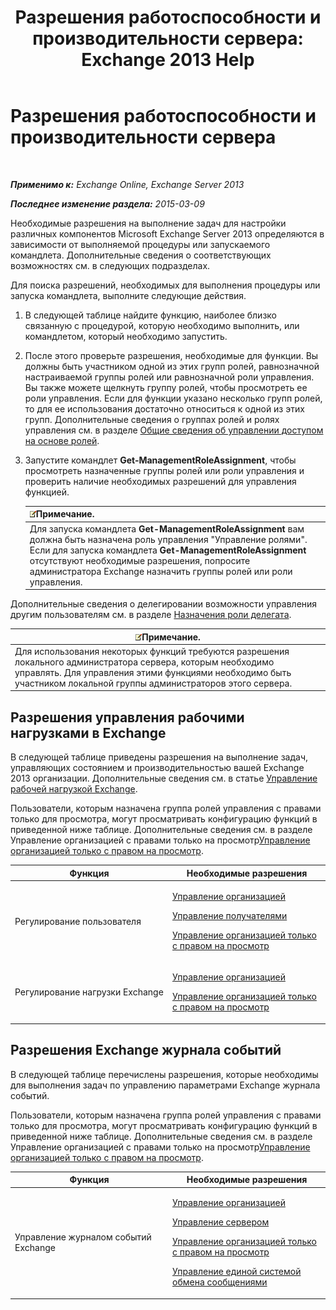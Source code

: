 ﻿---
title: 'Разрешения работоспособности и производительности сервера: Exchange 2013 Help'
TOCTitle: Разрешения работоспособности и производительности сервера
ms:assetid: 00b23fd3-6679-4b06-a3d4-51df3112b9cd
ms:mtpsurl: https://technet.microsoft.com/ru-ru/library/JJ150479(v=EXCHG.150)
ms:contentKeyID: 50487341
ms.date: 05/22/2018
mtps_version: v=EXCHG.150
ms.translationtype: MT
---

# Разрешения работоспособности и производительности сервера

 

_**Применимо к:** Exchange Online, Exchange Server 2013_

_**Последнее изменение раздела:** 2015-03-09_

Необходимые разрешения на выполнение задач для настройки различных компонентов Microsoft Exchange Server 2013 определяются в зависимости от выполняемой процедуры или запускаемого командлета. Дополнительные сведения о соответствующих возможностях см. в следующих подразделах.

Для поиска разрешений, необходимых для выполнения процедуры или запуска командлета, выполните следующие действия.

1.  В следующей таблице найдите функцию, наиболее близко связанную с процедурой, которую необходимо выполнить, или командлетом, который необходимо запустить.

2.  После этого проверьте разрешения, необходимые для функции. Вы должны быть участником одной из этих групп ролей, равнозначной настраиваемой группы ролей или равнозначной роли управления. Вы также можете щелкнуть группу ролей, чтобы просмотреть ее роли управления. Если для функции указано несколько групп ролей, то для ее использования достаточно относиться к одной из этих групп. Дополнительные сведения о группах ролей и ролях управления см. в разделе [Общие сведения об управлении доступом на основе ролей](understanding-role-based-access-control-exchange-2013-help.md).

3.  Запустите командлет **Get-ManagementRoleAssignment**, чтобы просмотреть назначенные группы ролей или роли управления и проверить наличие необходимых разрешений для управления функцией.
    
    <table>
    <thead>
    <tr class="header">
    <th><img src="images/JJ126620.note(EXCHG.150).gif" title="Примечание" alt="Примечание" />Примечание.</th>
    </tr>
    </thead>
    <tbody>
    <tr class="odd">
    <td>Для запуска командлета <strong>Get-ManagementRoleAssignment</strong> вам должна быть назначена роль управления &quot;Управление ролями&quot;. Если для запуска командлета <strong>Get-ManagementRoleAssignment</strong> отсутствуют необходимые разрешения, попросите администратора Exchange назначить группы ролей или роли управления.</td>
    </tr>
    </tbody>
    </table>


Дополнительные сведения о делегировании возможности управления другим пользователям см. в разделе [Назначения роли делегата](delegate-role-assignments-exchange-2013-help.md).

<table>
<thead>
<tr class="header">
<th><img src="images/JJ126620.note(EXCHG.150).gif" title="Примечание" alt="Примечание" />Примечание.</th>
</tr>
</thead>
<tbody>
<tr class="odd">
<td>Для использования некоторых функций требуются разрешения локального администратора сервера, которым необходимо управлять. Для управления этими функциями необходимо быть участником локальной группы администраторов этого сервера.</td>
</tr>
</tbody>
</table>


## Разрешения управления рабочими нагрузками в Exchange

В следующей таблице приведены разрешения на выполнение задач, управляющих состоянием и производительностью вашей Exchange 2013 организации. Дополнительные сведения см. в статье [Управление рабочей нагрузкой Exchange](exchange-workload-management-exchange-2013-help.md).

Пользователи, которым назначена группа ролей управления с правами только для просмотра, могут просматривать конфигурацию функций в приведенной ниже таблице. Дополнительные сведения см. в разделе Управление организацией с правами только на просмотр[Управление организацией только с правом на просмотр](view-only-organization-management-exchange-2013-help.md).


<table>
<colgroup>
<col style="width: 50%" />
<col style="width: 50%" />
</colgroup>
<thead>
<tr class="header">
<th>Функция</th>
<th>Необходимые разрешения</th>
</tr>
</thead>
<tbody>
<tr class="odd">
<td><p>Регулирование пользователя</p></td>
<td><p><a href="organization-management-exchange-2013-help.md">Управление организацией</a></p>
<p><a href="recipient-management-exchange-2013-help.md">Управление получателями</a></p>
<p><a href="view-only-organization-management-exchange-2013-help.md">Управление организацией только с правом на просмотр</a></p></td>
</tr>
<tr class="even">
<td><p>Регулирование нагрузки Exchange</p></td>
<td><p><a href="organization-management-exchange-2013-help.md">Управление организацией</a></p>
<p><a href="view-only-organization-management-exchange-2013-help.md">Управление организацией только с правом на просмотр</a></p></td>
</tr>
</tbody>
</table>


## Разрешения Exchange журнала событий

В следующей таблице перечислены разрешения, которые необходимы для выполнения задач по управлению параметрами Exchange журнала событий.

Пользователи, которым назначена группа ролей управления с правами только для просмотра, могут просматривать конфигурацию функций в приведенной ниже таблице. Дополнительные сведения см. в разделе Управление организацией с правами только на просмотр[Управление организацией только с правом на просмотр](view-only-organization-management-exchange-2013-help.md).


<table>
<colgroup>
<col style="width: 50%" />
<col style="width: 50%" />
</colgroup>
<thead>
<tr class="header">
<th>Функция</th>
<th>Необходимые разрешения</th>
</tr>
</thead>
<tbody>
<tr class="odd">
<td><p>Управление журналом событий Exchange</p></td>
<td><p><a href="organization-management-exchange-2013-help.md">Управление организацией</a></p>
<p><a href="server-management-exchange-2013-help.md">Управление сервером</a></p>
<p><a href="view-only-organization-management-exchange-2013-help.md">Управление организацией только с правом на просмотр</a></p>
<p><a href="um-management-exchange-2013-help.md">Управление единой системой обмена сообщениями</a></p></td>
</tr>
</tbody>
</table>

